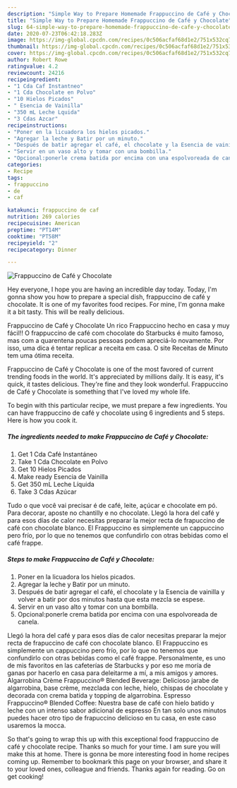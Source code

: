```yaml
---
description: "Simple Way to Prepare Homemade Frappuccino de Café y Chocolate"
title: "Simple Way to Prepare Homemade Frappuccino de Café y Chocolate"
slug: 64-simple-way-to-prepare-homemade-frappuccino-de-cafe-y-chocolate
date: 2020-07-23T06:42:18.283Z
image: https://img-global.cpcdn.com/recipes/0c506acfaf68d1e2/751x532cq70/frappuccino-de-cafe-y-chocolate-foto-principal.jpg
thumbnail: https://img-global.cpcdn.com/recipes/0c506acfaf68d1e2/751x532cq70/frappuccino-de-cafe-y-chocolate-foto-principal.jpg
cover: https://img-global.cpcdn.com/recipes/0c506acfaf68d1e2/751x532cq70/frappuccino-de-cafe-y-chocolate-foto-principal.jpg
author: Robert Rowe
ratingvalue: 4.2
reviewcount: 24216
recipeingredient:
- "1 Cda Caf Instantneo"
- "1 Cda Chocolate en Polvo"
- "10 Hielos Picados"
- " Esencia de Vainilla"
- "350 mL Leche Lquida"
- "3 Cdas Azcar"
recipeinstructions:
- "Poner en la licuadora los hielos picados."
- "Agregar la leche y Batir por un minuto."
- "Después de batir agregar el café, el chocolate y la Esencia de vainilla y volver a batir por dos minutos hasta que esta mezcla se espese."
- "Servir en un vaso alto y tomar con una bombilla."
- "Opcional:ponerle crema batida por encima con una espolvoreada de canela."
categories:
- Recipe
tags:
- frappuccino
- de
- caf

katakunci: frappuccino de caf 
nutrition: 269 calories
recipecuisine: American
preptime: "PT14M"
cooktime: "PT58M"
recipeyield: "2"
recipecategory: Dinner

---
```



![Frappuccino de Café y Chocolate](https://img-global.cpcdn.com/recipes/0c506acfaf68d1e2/751x532cq70/frappuccino-de-cafe-y-chocolate-foto-principal.jpg)

Hey everyone, I hope you are having an incredible day today. Today, I'm gonna show you how to prepare a special dish, frappuccino de café y chocolate. It is one of my favorites food recipes. For mine, I'm gonna make it a bit tasty. This will be really delicious.

Frappuccino de Café y Chocolate Un rico Frappuccino hecho en casa y muy fácil!! O frappuccino de café com chocolate do Starbucks é muito famoso, mas com a quarentena poucas pessoas podem apreciá-lo novamente. Por isso, uma dica é tentar replicar a receita em casa. O site Receitas de Minuto tem uma ótima receita.

Frappuccino de Café y Chocolate is one of the most favored of current trending foods in the world. It's appreciated by millions daily. It is easy, it's quick, it tastes delicious. They're fine and they look wonderful. Frappuccino de Café y Chocolate is something that I've loved my whole life.


To begin with this particular recipe, we must prepare a few ingredients. You can have frappuccino de café y chocolate using 6 ingredients and 5 steps. Here is how you cook it.

<!--inarticleads1-->

##### The ingredients needed to make Frappuccino de Café y Chocolate:

1. Get 1 Cda Café Instantáneo
1. Take 1 Cda Chocolate en Polvo
1. Get 10 Hielos Picados
1. Make ready  Esencia de Vainilla
1. Get 350 mL Leche Líquida
1. Take 3 Cdas Azúcar


Tudo o que você vai precisar é de café, leite, açúcar e chocolate em pó. Para decorar, aposte no chantilly e no chocolate. Llegó la hora del café y para esos días de calor necesitas preparar la mejor recta de frapuccino de café con chocolate blanco. El Frappuccino es simplemente un cappuccino pero frío, por lo que no tenemos que confundirlo con otras bebidas como el café frappe. 

<!--inarticleads2-->

##### Steps to make Frappuccino de Café y Chocolate:

1. Poner en la licuadora los hielos picados.
1. Agregar la leche y Batir por un minuto.
1. Después de batir agregar el café, el chocolate y la Esencia de vainilla y volver a batir por dos minutos hasta que esta mezcla se espese.
1. Servir en un vaso alto y tomar con una bombilla.
1. Opcional:ponerle crema batida por encima con una espolvoreada de canela.


Llegó la hora del café y para esos días de calor necesitas preparar la mejor recta de frapuccino de café con chocolate blanco. El Frappuccino es simplemente un cappuccino pero frío, por lo que no tenemos que confundirlo con otras bebidas como el café frappe. Personalmente, es uno de mis favoritos en las cafeterías de Starbucks y por eso me moría de ganas por hacerlo en casa para deleitarme a mí, a mis amigos y amores. Algarrobina Crème Frappuccino® Blended Beverage: Delicioso jarabe de algarrobina, base crème, mezclada con leche, hielo, chispas de chocolate y decorada con crema batida y topping de algarrobina. Espresso Frappuccino® Blended Coffee: Nuestra base de café con hielo batido y leche con un intenso sabor adicional de espresso En tan solo unos minutos puedes hacer otro tipo de frapuccino delicioso en tu casa, en este caso usaremos la mocca. 

So that's going to wrap this up with this exceptional food frappuccino de café y chocolate recipe. Thanks so much for your time. I am sure you will make this at home. There is gonna be more interesting food in home recipes coming up. Remember to bookmark this page on your browser, and share it to your loved ones, colleague and friends. Thanks again for reading. Go on get cooking!
